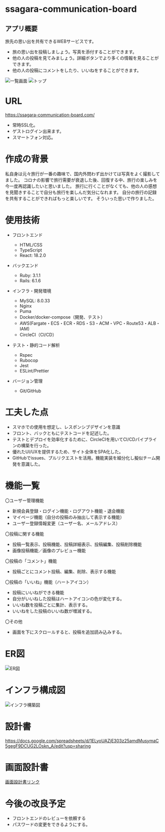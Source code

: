 # ssagara-communication-board

## アプリ概要
旅先の思い出を共有できるWEBサービスです。
* 旅の思い出を投稿しましょう。写真を添付することができます。
* 他の人の投稿を見てみましょう。詳細ボタンでより多くの情報を見ることができます。
* 他の人の投稿にコメントをしたり、いいねをすることができます。

![一覧画面](https://github.com/ssagara00/rails_app/assets/113130446/f593570b-c8be-4faf-9b95-6d9fbc7be091)
![トップ](https://github.com/ssagara00/rails_app/assets/113130446/da7c2ef3-e8a3-4063-9e66-c668932d12ee)

# URL
https://ssagara-communication-board.com/
* 常時SSL化。
* ゲストログイン出来ます。
* スマートフォン対応。

# 作成の背景
私自身は元々旅行が一番の趣味で、国内外問わず出かけては写真をよく撮影してました。
コロナの影響で旅行需要が衰退した後、回復する中、旅行の楽しみを今一度再認識したいと思いました。
旅行に行くことがなくても、他の人の感想を見聞きすることで自分も旅行を楽しんだ気分になれます。
自分の旅行の記録を共有することができればもっと楽しいです。
そういった思いで作りました。

# 使用技術
* フロントエンド
  * HTML/CSS
  * TypeScript
  * React: 18.2.0

* バックエンド
  * Ruby: 3.1.1
  * Rails: 6.1.6

* インフラ・開発環境
  * MySQL: 8.0.33
  * Nginx
  * Puma
  * Docker/docker-compose（開発、テスト）
  * AWS(Fargate・ECS・ECR・RDS・S3・ACM・VPC・Route53・ALB・IAM)
  * CircleCI（CI/CD）

* テスト・静的コード解析
  * Rspec
  * Rubocop
  * Jest
  * ESLint/Prettier

* バージョン管理
  * Git/GitHub

# 工夫した点
* スマホでの使用を想定し、レスポンシブデザインを意識
* フロント、バックともにテストコードを記述した。
* テストとデプロイを効率化するために、CircleCIを用いてCI/CDパイプラインの構築を行った。
* 優れたUI/UXを提供するため、サイト全体をSPA化した。
* GitHubでissues、プルリクエストを活用。機能実装を細分化し擬似チーム開発を意識した。

# 機能一覧

〇ユーザー管理機能
* 新規会員登録・ログイン機能・ログアウト機能・退会機能
* マイページ機能（自分の投稿のみ抽出して表示する機能）
*  ユーザー登録情報変更（ユーザー名、メールアドレス）

〇投稿に関する機能
* 投稿一覧表示、投稿機能、投稿詳細表示、投稿編集、投稿削除機能
* 画像投稿機能／画像のプレビュー機能

〇投稿の「コメント」機能
* 投稿ごとにコメント投稿、編集、削除、表示する機能

〇投稿の「いいね」機能（ハートアイコン）
* 投稿にいいねができる機能
* 自分がいいねした投稿はハートアイコンの色が変化する。
* いいね数を投稿ごとに集計、表示する。
* いいねをした投稿のいいね数が増減する。

〇その他
* 画面を下にスクロールすると、投稿を追加読み込みする。

# ER図
![ER図](https://github.com/ssagara00/rails_app/assets/113130446/ddb49b08-017c-47b6-aaef-18a310737e29)

# インフラ構成図
![インフラ構築図](https://github.com/ssagara00/rails_app/assets/113130446/4ea9dc70-5402-474f-91cd-85465e024819)

# 設計書
https://docs.google.com/spreadsheets/d/1ELyoUAZjE303z25amdMusymaC5gegF9DCUG2LOskn_A/edit?usp=sharing

# 画面設計書
[画面設計書リンク](https://viewer.diagrams.net/?tags=%7B%7D&highlight=0000ff&edit=_blank&layers=1&nav=1&title=%E7%94%BB%E9%9D%A2%E8%A8%AD%E8%A8%88%E6%9B%B8.drawio#R%3Cmxfile%20pages%3D%229%22%3E%3Cdiagram%20name%3D%22%E4%B8%80%E8%A6%A7%E7%94%BB%E9%9D%A2%22%20id%3D%22Z05wb3v8WayzDk5pqRYL%22%3E7ZpRb6s2FMc%2FjR9vFWMw5hFIcjvpXm1aHybtZXKCCegCjsC9SffpZ4MdEnC7Tgs0kdpGqvljE%2FidY%2FucQwGKy%2BPXmu6z7zxhBXAWyRGgJXAc6CJX%2FlHKS6f4Ae6EXZ0nulMvPOV%2FMy0utPqcJ6y56Cg4L0S%2BvxS3vKrYVlxotK754bJbyovLb93THRsJT1tajNU%2F8kRknUocv9cfWb7LzDdDHHRnSmo66ydpMprww5mEVgDFNeeia5XHmBUKnuHSjVu%2FcvZ0YzWrxHsGZL%2F%2B%2Bej%2FUj6m8PmvL%2FBHA0PofNFX%2BUmLZ%2F3A%2BmbFiyFQ8%2BcqYeoiC4CiQ5YL9rSnW3X2IG0utUyUhTyCspnmRRHzgtftWJR66lfqjaj5D3Z2Brc%2FagSvxJne%2FUh9%2FHjmXlkt2PFM0o%2F7lfGSifpFdtFnPU1eu54xxKG3Y2C07MyG2Nci1b6zO125xysbmvB%2FoI2mpc1g4jHfRjvAPqJ4NqrQQnUyqO4Y6goDucxEC7AiIMSArJVCQhB4YOWDkIBofVXwCWUk3VrdfEvYJr0OeOIMyHsj8tDqz1ORxxbyCBAEwmXbcFoTtI3QMQ2s%2BxByhybAwY2ZwLeYYA2iWOHVtjDApaiNcq54QD4SWZpRwcgokowYYa14xQY20BIt8l0lDwuWqmEKbS5301DLZZ4k6spRIw2bV7tvbbel2yu%2Fa2pK4nJ4WrSbZiYHMnmFaM%2FzSrQYvUh%2BJNh48eABT95rLI9hfyw%2Fqnstt5dK3j7NW7Mz2ogDa9TN1VxQQTftk77D464xhS%2Fdxx2vndC2dqKp3IdY187BSrlyQUQAMatp6L8xceEsGAdbUDDG6PoWjO5UGINXF8K3Jx9uF0JPzcJwAaTvKuYrELYNNS9x25D8I7AKQLBU6%2BiHw3f%2Bnb47J30zYyYLYtPU2Vq3lgRvsHelsGqwNEA8xurYnHpCrlMnB7NwRTcIduI8YB6w%2BAbBWnKB%2BwM7DBIsGdbcXC2R%2Fv1xHa4EtwDWEoDdH9jhSnALYG0h2SmU8tq463%2FWAK4A7hTsm3QSWsDZEoJgKm7OO%2FZ8k9N9oxtW%2FMabXORc5XYbLgQvLUmf4AN0TUb36mLlcaeqxg8b2uTbh4zRWlyB6snV3tiYkAXqZFmWYfhqlg4BcYcNVUPBKg9TNZTP5HyG2TgKwcnYb%2BZNzx1LoNg7zjhRb7P0Lp%2F8rOrM5ziDoiD0P9xvbDXxrvywNnVYt6%2FD6lpF9Oklk272%2BNJNkGWzn9lNbAV8uefEIIz1OxQyLvZ9OsWUTvHhJWHHVhMmIAxAhNRWE7kqIrlmkjLPqxu4GJC2RIWuNydoW4oiJ12kEJ%2FeYN4h6KFLfzRoc%2BEL0J6KimT8pMrqgdoN7w%2F06e3jzYC25TltZCrzbvUWaa1ebdwhaDKbR8vD%2Fj%2BC2nNn%2F1eFVv8A%3C%2Fdiagram%3E%3Cdiagram%20name%3D%22%E4%B8%80%E8%A6%A7%E7%94%BB%E9%9D%A2%EF%BC%88%E3%83%AD%E3%82%B0%E3%82%A2%E3%82%A6%E3%83%88%E7%8A%B6%E6%85%8B%EF%BC%89%22%20id%3D%22xdCdjmQl0UhfoBZA7uZS%22%3E7Vldj6IwFP01fdyJpRTKI6DOPrjJZiebfa5QpFmkBuqo8%2Bu3haIizexOVkYzGSWxnH5Azz29vbcCFK%2F3jxXd5N9EygrgTNI9QFPgONBFrvrRyKFF%2FMBrgVXFU9PoBDzxF2bAiUG3PGV1r6EUopB80wcTUZYskT2MVpXY9Ztloug%2FdUNXbAA8JbQYor94KvMWJY5%2Fwr8yvsq7J0MvaGvWtGtsZlLnNBW7MwjNAIorIWRbWu9jVmjyOl62bvGS%2FDwIT8Y4XCxWeLeZf2kHm7%2Bly3EKFSvldYd22qGfabE1fJm5ykNHYCW2Zcr0IBOAol3OJXva0ETX7pRkFJbLdaHuoCpmvChiUYiq6YsyrL8Kr2UlfrOzGq%2F56B6ilGd4%2B1H4P87ZcPPMKsn2ZxY3HDwysWayOqgmphYbaxo5d8bdnbQRdFh%2BpgvPNyA1elwdRz5xrgqG9jeYAI1rAgZTzHybCQLPR9S7LdXQQvVoTLtDpmcIEATCaVNwQDQxhdA1VRG6qjVSykiWWBdEQtgyG9EaxLkwBx6YA1qVP5Y5sMUcLohiEIRghkGg7ALBzAdBAKIIzAJAYhBdd3Hc0BxecGfmCEbeCrLMSaxUp97Sw2P6IdJnGnpDR3R0OudUO%2B5YXHdu7wOSje6Qbfhh2fbukO2xY8q7cSSuJaJ5b7JHjh7vyJHcA9uWCPKDsH3pSO6BbVuAqMJBtwkHsY7Oyfz%2F%2BB%2BLTQgvgjtoYdOW%2BwSjken9Xbp6fjyhxYIuWfFd1FxyUaqqpZBSrBVdXYOw4CtdIcUFn3VON3qw9X6lT5MelrTmyUPOaCXHovooyld2QGRhGo3GtG%2BR7VznNYQ0SSUExL0s6AzUAwFuMtC2cTCwj2JEDpxDKUp24UkMRI2VCpZJi%2FHWPE31yFGtlgcvV4um2dQ9IT8MWxoSqntWNMdfuerI1AjRRvBSNvThSF2K0HjygAFW7xqre3i6V5duXslYlOr1KW80wGgtd6zWL1cJSSVdNjO94bodpApkKCZoW7fjqYm8piYPkFCrRrnFkIBoDmYEqFcmuEmgVWH6qabbqekiw4f%2BzcVkyfHNwdf88uDLOCsEwuhTOu8fQHh97SBLAPG%2B2uniwZ521JYVgzBuCsoX%2BZ9Kub1S3JsrxXLcovalMNCH6Wqnilwd5Vwzb7rhMS4MnAfcN4AlAHXxVfhXt6e%2FG5u6sz9t0ewP%3C%2Fdiagram%3E%3Cdiagram%20name%3D%22%E4%BC%9A%E5%93%A1%E6%83%85%E5%A0%B1%E7%AE%A1%E7%90%86%E7%94%BB%E9%9D%A2%22%20id%3D%22PzXZ8zkcWaIftvw8zqT6%22%3E3ZjLcpswFIafRjPdtGMQCLEEjJNF20W8yFoxwqjFyIPl2MnT90iIgA25zYQkje0ZS78uRv93dIRBONkcL2q2LX7JjJfInWVHhOfIdR0Pe%2FCllbtGCULSCOtaZLZTJyzFPbfizKp7kfHdSUclZanE9lRcyariK3WisbqWh9NuuSxPf3XL1nwgLFesHKrXIlNFo1I36PRLLtZF%2B8sOCZuWDWs725XsCpbJQ0%2FCKcJJLaVqSptjwkttXuvL76vtMoir66MryJ%2F7vX%2BZ38rvzWSL1wx5WELNK%2FW2U7vN1Les3Fu%2F7FrVXWtgLfdVxvUkM4TjQyEUX27ZSrceIGRAK9SmhJoDxVyUZSJLWZuxOPf1G%2FSdquVf3msh5qVHyEr19OYF%2BgvXbL255bXixx5x68EFlxuu6jvoYlt9S9OGcwv30MVG2GpFLy5IYEVm43H9MHPnORSs7a9AgKdFwJ3M58EYgpAEmJGPtdoZsXoyp72h0ylBkM%2FiGUopigiiC63QCIU%2BSgMUURQv3pRGxjjNV6MbYkX5TT4hDeqe4fAHOJzRyJ8Khz%2BCAyOKUTQ3BddwMYXIbQvE9qH0q3Ah4SfjQka4LFCcaM8toJYCiJZUX%2FERLInO21HhgBQ4owZeV7LiZ2CsxEqxrqBa8lwP09YKOOAjK29ElumZ4x3QFtX6p%2Bk29zrlyrqmJQnD89Kc4wUM5DBDvJWiUsZGP4YPGJvMfvjIh2tNoO50dfjo7jUcWRVcPhMmFjjbqQPf6YurpWKK3ZiVviAMJ9vspzHlDVOvM5Z68VQxFYym3rNEm3oopoi2yTgKntjizsd5e3ashUNvvWDEW28qb%2BmjefTpbUpMHvX1fo1mCKJcg0hRZAp6BxNTACgxSkMUznUa%2FpxE3OeReO%2BJpN1b4zn0BYH%2FaOr8Tw85fJaQHDJE5I7tmgkZOU8xCjUOTcTTShh9OSLkExIZ%2Fhv91gMAtxXYZKdh4oK7%2BBjFXu92%2FovRek9YUO0eapi23qMhnP4D%3C%2Fdiagram%3E%3Cdiagram%20id%3D%22HnHgd5uRhiilc48GFWVH%22%20name%3D%22%E6%8A%95%E7%A8%BF%E3%83%95%E3%82%A9%E3%83%BC%E3%83%A0%22%3E5Zhdj6IwFIZ%2FTS93YylQegnozGY%2Fkpk4ySZ7s2GhCrFSg3XU%2BfVboFU6dLOawTFm1MTTt4XC85ZzGgCKl7v7KlnlP3hGGXBG2Q6gMXAc6CJX%2FtXKvlUw8VthXhWZGnQUpsULVeJIqZsio2tjoOCciWJliikvS5oKQ0uqim%2FNYTPOzFlXyZz2hGmasL76s8hE3qqBg4%2F6F1rMcz0z9Enbs0z0YHUn6zzJ%2BLYjoQlAccW5aKPlLqashqe5tMfd%2FaP3cGEVLcUpByxWodiL3w7M2Mvu18NT9ADJJ3WW54Rt1A2rixV7TaDimzKj9UlGAEXbvBB0ukrSuncrPZdaLpZMtqAM%2BxelZ6CVoLuOpC7ynvIlFdVeDlG9SPHam83tkT7GSss75LHmnCjH54czH6HIQHE5g5HTZzTxQRAC4oEJBmEAoru3UZsVjMWc8ao5FlGYeRRLfS0qvqCdHuJjlPjX5XwpzK4FMwKBU9Ntg9BtAvkLVBBGPfDy7oVJ16RY8pK%2BQq6khBXzUjZTyZRKPapZFjIVhKpjWWRZPY3VTtPwIfwJPMMg6PQd8i0GoUsZ5J%2BTK%2BDZq37m1d9a56Xo6O3H9jT4zWcY2oH5NEDfAptYaPuXoo2tWYfEIIybQGYg%2FHEWv%2BNeefGTD7T4D%2B3%2FLX54Mdx6%2B2csfwyIC6IITLymCLyx6A5SQvFnc526ljLqQM%2BCDg6Brsqfv01Z8PT9cSE2aPzofS1sW7o%2BOVVQHV1QkQoI1pV1rIIo1mPIoJucLKHBLLWu7DSgf2YDOeSZ%2Fni63fHnUFgHz%2Bs2e07aTdbEISBE%2BRT0tzm3gN410Pte%2F9F4X%2FTIgp40lZRo4sEtEz8Q1sTxtYl7p%2BYimXBCvd2PXiclud2%2FPTPe0QvZPL5GaPo6L2PQ5C8%3D%3C%2Fdiagram%3E%3Cdiagram%20name%3D%22%E6%8A%95%E7%A8%BF%E3%83%95%E3%82%A9%E3%83%BC%E3%83%A0%EF%BC%88%E8%BF%94%E4%BF%A1%EF%BC%89%22%20id%3D%22SxDvgnM4ljZaUMOalrSz%22%3E5Zdhj5sgGMc%2FDS%2BXFFHEl9b1bllyy7K%2BuNecUCVDaSi91n36oWIr09zW3NyWnW3Shz8I8v%2FxQAUoq873mu7LB8W4BMGKnQF6D4IAhii0P63S9Eqc4F4otGCu0VXYim%2FciSunHgXjB6%2BhUUoasffFXNU1z42nUa3VyW%2B2U9IfdU8LPhG2OZVT9VEwU%2FYqCeKr%2FoGLohxGhjjpayo6NHYzOZSUqdNIQhuAMq2U6aPqnHHZmjf48nmzLx7Sp7NoTLP6lD9u5ZeP7%2FrO7m655TIFzWvze7sO%2Bq6fqTw6v9xcTTMYqNWxZrztZAXQ%2BlQKw7d7mre1J7tkrFaaStoStOEvPqmb0TPXhp9HnNyT33NVcaMb28TVIseg8YunK9E4dlo5ohkP7KhbRcWl56tTNnBm3WAcmhq3wYCkIInAJgYpAeu711m5E1JmSird3Ys4ZBGPrX4wWn3lo5oEx4jif9D8pbwPZ7xHgASt5X2Qhl1gv8QF6XpCw87e%2BJb71taq5j9wcBKVoqhtMbdGc6uvWy%2BF3XNSV1EJxtphZhn7q2AxaCTyqMFgig3PUENLUYtu2Wrgzfmxi9pPq6vajPT%2Bmssb3F0LIiB%2B3kA8QyCZQYCXQoBnN60kA2nWBXYDi994mgThX06T%2BK2nyaX8szSBizEY%2Fru%2BfLq3BwsESeLOHDI9YV5z3jPKyS6fBZIT%2FrRbMiei0COCoymRy3HyRzYuCGeAJN2GlQwcyH%2FH4eL7wCFejoMtXt9kurrR%2ByDafAc%3D%3C%2Fdiagram%3E%3Cdiagram%20name%3D%22%E4%BC%9A%E5%93%A1%E7%99%BB%E9%8C%B2%E3%83%95%E3%82%A9%E3%83%BC%E3%83%A0%22%20id%3D%225aGVFjG3XZUNzCns6bzz%22%3E5Zhdb5swFIZ%2FjS9bxTYY%2BxIobbVl0qRqmrSbioET6AiOiJuP%2FvrZYJI48cXQSjY1yUXs146Jz5P3HAPA8WL70KTL4ovIeQXQJN8CfAcQgh721IdWdp0SMNIJ86bMzaSD8FS%2BcSNOjPpa5nxlTZRCVLJc2mIm6ppn0tLSphEbe9pMVPZVl%2BmcnwlPWVqdq9%2FLXBadSlFw0B95OS%2F6K0PCupFF2k82O1kVaS42RxJOAI4bIWTXWmxjXung9XF5%2FEGS5yrMJuULWjOIkk%2Bfb266xe6HfGW%2FhYbX8n2XRt3S67R6NfEye5W7PoCNeK1zrheZABxtilLyp2Wa6dGN%2BssorZCLSvWgav7hLzU7WvNG8u0RJ%2FPLH7hYcNns1BQzig2Dnd3dHIgGgdGKI5pBzy41%2F6L5fuVDpFTDBGtA4PB54BIPRDFgIUh8wDAIIUgCwBiIIpAwQGMQ%2FWVwZ2VVxaISTftdzGHu80DpK9mIX%2FxohJEAp%2BQ%2FxDEWDc9BQ0GYAHqnG5Tpxmns1V6lHWA7kLWo%2BUnUjZRW5bxW3UyFlSs90pErVc4JzcCizHN9GSdRm%2FloiKhvMYLoHBJxMMJjMfKHpBo42A0zX7%2B1Lmp5pHcvl0tI%2BxoRQV9JegLEQYA5EJCxEBCHTTCgXa5qGyqBGSVqGwiE%2FRxlIjMUm6GIXZunCLq1XYW8c6Zw4l%2FQVv05a2gl0gihFjuWNHrX2pSnnM4yp%2Bsyyn%2FOxoTk24iII%2FHtk%2BFFbAehAxED6iBtPKU40A%2FH4ST7EUf2Gw3D9Ov0%2BWX17RFNl2%2FreLrO55TdOIzywQtQYB%2FTELtgAXIicBmhrSkMHmqKqTL3pyWJXl%2B5gRY%2FHFyw2Dj5Dbpd%2FIgW8uC%2FtpDrxnOIhZJ73aVUHwnU2S5ShwQKwrC9U%2BqGrs5mPrxF9pnBc2RKiILbS3rNcU97XV7zHY8V3strqnt4cNeOHT3%2BxMlv%3C%2Fdiagram%3E%3Cdiagram%20name%3D%22%E3%83%AD%E3%82%B0%E3%82%A4%E3%83%B3%E3%83%95%E3%82%A9%E3%83%BC%E3%83%A0%22%20id%3D%22x4VfbEl1ExQlSLnqsn3K%22%3E7ZdBk5sgFMc%2FDcd2FCLIMbrZbQ%2FtIZlpp0dWSGSqkhqySfbTFyOsEt2Zpl23nbbmEPg%2FRHk%2F3nsCUFoe72q2zT8oLgoAA34E6AZAGM7QzPw1yqlVCMWtsKklt4M6YSUfhRUDq%2B4lFztvoFaq0HLri5mqKpFpT2N1rQ7%2BsLUq%2FKdu2UYMhFXGiqH6WXKdt2oMSae%2FE3KTuyeHmLaWkrnBdiW7nHF16EloAVBaK6XbVnlMRdE4z%2FmFvF8%2BovuPy%2BUnIlZfIA2%2BMf2mnez2mluellCLSr%2Fs1LCd%2BoEVe%2Bsvu1Z9cg6s1b7iopkkACg55FKL1ZZljfVgtozRcl0Wphea5g%2B%2BqV3Rg6i1OPY42Te%2FE6oUuj6ZIdaKLIOT3z10RAmxWt6jSRw7ZnfR5mnmzlOmYZ11hePQ0HELBGIE5jfnBgRJYBvzmTUl6Necu5ZFkapC1ed7kQh5JIjRd7pWX0XPQjFBDP%2BBOKaiEV2zjcOrPb2Oml%2Bjq0r39PYaI4DP14QEXJayBEI8RIDpCAI8FQL8bECEbvunTklcZLgxMXWm1EUPHRA0ntE%2BJt%2FtlarEBTsrsUJuKtPNDARh9KTxszQ1Ym4NpeS8eczovvBjdLKQwvBt5DOFQ6ZhEA2ZoqmYkp9Lck0jBJRaU5y8aNrjTMTrbDTosljcr6dkFPmE8Bgh%2BJpRF48QosB8otmIMhjivw7DRe7DI7nvdSnQf678EP8DANLfXX7ccWOYq2jYlRSbvW4vK1L8v9rA2XTVxnS7Y9LZ1jtsosV3%3C%2Fdiagram%3E%3Cdiagram%20name%3D%22%E4%BC%9A%E5%93%A1%E6%83%85%E5%A0%B1%E6%9B%B4%E6%96%B0%E3%83%95%E3%82%A9%E3%83%BC%E3%83%A0%22%20id%3D%22r2voW5foZdrf88kyo_Hp%22%3E5ZdBb5swGIZ%2FjY%2BbwAaDj4GwVpOmHLJp7anysANWCY6I0yT99bPBNHHgsGglmlZyyOf3Mwa%2FD58NAKXrw11DN%2BU3yXgFoMcOAM0BhH6AAv1nlGOnRAR3QtEIZjudhKV45Vb0rLoTjG%2BdjkrKSomNK%2BayrnmuHI02jdy73Vaycq%2B6oQUfCMucVkP1p2Cq7NQYRif9noui7K%2FsY9Jl1rTvbGeyLSmT%2BzMJZQCljZSqi9aHlFfGvN6XfQbvl8V8IQ4%2FoHqcLRbfnzefusG%2BXHPK2xQaXqv3HRp2Q7%2FQamf9snNVx97ARu5qxs0gHkDJvhSKLzc0N9m9fmS0Vqp1pVu%2BDv%2FwTu2MXnij%2BOGMk73zOy7XXDVH3cVmkWVwdJv7E9Eoslp5RjPq2VH7FBVvI5%2Bc0oE16wrj0NC4LABJCsgMZCEgCMx8kGEQIxCHRpl5IGkVkoAkaAMMEu%2Fv7F6JqkplJZv2XMR9FvJI61vVyGd%2BliE4QhT%2Fg4Cm4hNc82D7Vzu9Cs3P6LJWZ3p3jBHA7TEhgX7dsgR8PESAyQgCPBWCcKREdGV4IJ6bICYmuISiJ6tc510na1nzCxxWopUoat3Mta9c64mxTuiNYGYTa8GYucwoarfsJqsSDD%2BHLiY4xOR74RATmgoTHsE0WKUyvYz5gJA2gCBO3nXdYpTHq3y0avKY%2F1pNSSR0eeAxHvCWZRON8CAGQ0x6DPF%2Fh%2BFi8cIji9dtKcQfbv%2BI3B0ckhvuH3TB2NNx8bATAX96fYiDx%2BKrfZ11CwGZFyrzZtUG%2BnXLKomtiFnfxxaLTqU2lZAPv9nAYLrNRjdPn0Jt7uyDEmW%2FAQ%3D%3D%3C%2Fdiagram%3E%3Cdiagram%20name%3D%22%E8%A9%B3%E7%B4%B0%E7%94%BB%E9%9D%A2%22%20id%3D%22-AzJEhtHHPyheJ09MKhu%22%3E7Vrbcto6FP0aPZ6M75YfsTFNOLm0SS%2Bc89IRWLbV2JbHFgH69ZVscTFoUjoJkHQgzCAtXbDWXtp7SwSYQT7%2FUKEyvaERzoChRXNg9oFh6JZp8Q%2BBLFrE9ZwWSCoSyU5r4IH8xBLUJDolEa47HRmlGSNlF5zQosAT1sFQVdFZt1tMs%2B63lijBO8DDBGW76DcSsbRFoeGu8UtMknT5zbrjtS05WnaWK6lTFNHZBmSGwAwqSllbyucBzgR5S14i%2BFjqxv%2BX4zr5%2BNU2jWw0D%2F5pJxv8yZDVEipcsNed2minfkLZVPIl18oWSwIrOi0iLCbRgOnPUsLwQ4kmonXGJcOxlOUZr%2Bm8uOeTyhU94Yrh%2BYad5JN%2FwDTHrFrwLrLVlDZYdKuztUVdV2LphjWhJUEkVZSsZl4zxQuSrD8gztklLrQB9ADsgdADngd61suojEmWBTSjVTPWjBCG8YTjNavoI95ocSYQj%2BMDkm%2B4XfZtd5d%2B3VDQ7xyKfVfBvgM8H%2FhWU3CAr%2F0t7OvaCdnHs1ma94f58OYm%2Fnx7d%2BsU3lD6mS77A%2BAHAELBPt8Bng1CF%2FQg8AcghABqANpif3i80F929nYsxBlhOxwXtMBbBpEQykhS8GqGYzFMUEq44%2B9JOCdRJGb2a25lUiTXTbe%2BtUbuJVkConx4nDX%2BPeUDMZ%2FBLykpWMOe7fM3X3egXdjA5s8a8Lq%2BrvO36F6xgBb88RFpNIBRzWa4Fg9XUYYYGjcr3Ud%2BtGAylurOAcXlbGlLIS1dIS37UNLSn5OWBfw%2B8IJGY1BoSWx1LjP7rKg3q6iV9zqGpEYwLbOa%2FvvftJx%2Bv4Zfw%2FAyfd5bmQDqAFrbhV6%2F0ZYtwshZWyfL%2BhzYFZOzp5bMV9CSffeNPAWG%2FeXqk49Gt49fhoar0tK2KpZ2vUZjnH2kNWGECvuOKWM0Vxie0S02%2BTmjFJPl80QcyS7GqCaTixSjih2MaLtLtCLFMA%2FEc4lDi1aLxfxqxO4u721SDb8r96wLPB4A%2FCbN5pt08ML8bsMdwt18L46xM1Hme5HrjTXtiPmerlC9o7LG6qD6EnNY1Y05ptPwx71%2BT4dXyYjcYqU5uAmMJr1rCr3Wc5pLp2qCnn92mCcPxuZWNLaMI0ZjpZRUCZ4jkrpeIE9u0D0L580Jx9ZPLZzXvqn6XQCwxZ%2FywN%2B85AwbePs6YmBw9g0Munsoo9iK3dwc%2BnmoFse1AejpLzTTm7mHsaytLXHMexgl%2B6pbsHNYfgfedSWT5U6Gp%2FauUCGl85Xe%2BxSX3hWXe%2FLQ7Z1zvvcgnO2cz933uuVwh4Vn7%2B7O18HvQFQ73kjx0%2B1riYpX17%2FGN20b%2F9Nghr8A%3C%2Fdiagram%3E%3C%2Fmxfile%3E)

# 今後の改良予定
* フロントエンドのレビューを依頼する
* パスワードの変更をできるようにする。
